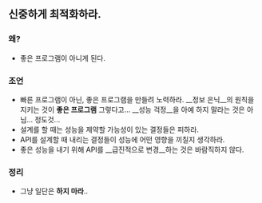## 신중하게 최적화하라.

### 왜?

- 좋은 프로그램이 아니게 된다.

###  조언

- 빠른 프로그램이 아닌, 좋은 프로그램을 만들려 노력하라.
  __정보 은닉__의 원칙을 지키는 것이 __좋은 프로그램__
  그렇다고… __성능 걱정__을 아예 하지 말라는 것은 아님… 정도것...
- 설계를  할 때는 성능을 제약할 가능성이 있는 결정들은 피하라.
- API를 설계할 때 내리는 결정들이 성능에 어떤 영향을 끼칠지 생각하라.
- 좋은 성능을 내기 위해 API를 __급진적으로 변경__하는 것은 바람직하지 않다.

### 정리

- 그냥 일단은 __하지 마라__..

